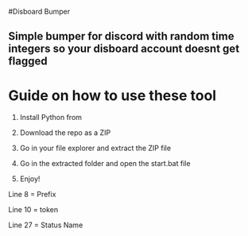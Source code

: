 #Disboard Bumper

## Simple bumper for discord with random time integers so your disboard account doesnt get flagged

# Guide on how to use these tool
 
1. Install Python from
 
2. Download the repo as a ZIP

3. Go in your file explorer and extract the ZIP file

4. Go in the extracted folder and open the start.bat file

5. Enjoy! 
   
Line 8 = Prefix 

Line 10 = token 
 
Line 27 = Status Name 